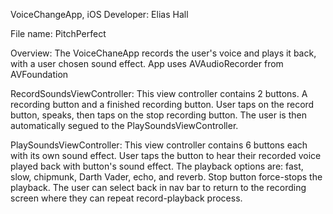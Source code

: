 VoiceChangeApp, iOS Developer: Elias Hall

File name: PitchPerfect

Overview: The VoiceChaneApp records the user's voice and plays it back, with a user chosen sound effect. App uses AVAudioRecorder from AVFoundation

RecordSoundsViewController: This view controller contains 2 buttons. A recording button and a finished recording button. User taps on the record button, speaks, then taps on the stop recording button. The user is then automatically segued to the PlaySoundsViewController. 

PlaySoundsViewController: This view controller contains 6 buttons each with its own sound effect. User taps the button to hear their recorded voice played back with button's sound effect. The playback options are: fast, slow, chipmunk, Darth Vader, echo, and reverb. Stop button force-stops the playback. The user can select back in nav bar to return to the recording screen where they can repeat record-playback process.

